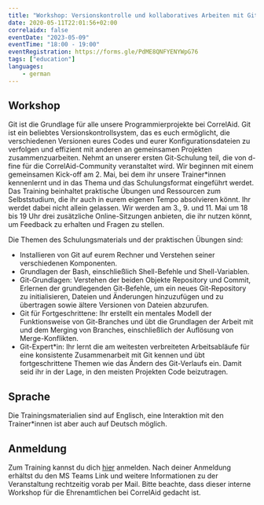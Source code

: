 ```yaml
---
title: "Workshop: Versionskontrolle und kollaboratives Arbeiten mit Git"
date: 2020-05-11T22:01:56+02:00
correlaidx: false
eventDate: "2023-05-09"
eventTime: "18:00 - 19:00"
eventRegistration: https://forms.gle/PdME8QNFYENYWpG76
tags: ["education"]
languages: 
    - german
---
```


## Workshop
Git ist die Grundlage für alle unsere Programmierprojekte bei CorrelAid. Git ist ein beliebtes Versionskontrollsystem, das es euch ermöglicht, die verschiedenen Versionen eures Codes und eurer Konfigurationsdateien zu verfolgen und effizient mit anderen an gemeinsamen Projekten zusammenzuarbeiten. 
Nehmt an unserer ersten Git-Schulung teil, die von d-fine für die CorrelAid-Community veranstaltet wird. Wir beginnen mit einem gemeinsamen Kick-off am 2. Mai, bei dem ihr unsere Trainer*innen kennenlernt und in das Thema und das Schulungsformat eingeführt werdet. Das Training beinhaltet praktische Übungen und Ressourcen zum Selbststudium, die ihr auch in eurem eigenen Tempo absolvieren könnt. Ihr werdet dabei nicht allein gelassen. Wir werden am 3., 9. und 11. Mai um 18 bis 19 Uhr drei zusätzliche Online-Sitzungen anbieten, die ihr nutzen könnt, um Feedback zu erhalten und Fragen zu stellen.

Die Themen des Schulungsmaterials und der praktischen Übungen sind:

- Installieren von Git auf eurem Rechner und Verstehen seiner verschiedenen Komponenten.
- Grundlagen der Bash, einschließlich Shell-Befehle und Shell-Variablen.
- Git-Grundlagen: Verstehen der beiden Objekte Repository und Commit, Erlernen der grundlegenden Git-Befehle, um ein neues Git-Repository zu initialisieren, Dateien und Änderungen hinzuzufügen und zu übertragen sowie ältere Versionen von Dateien abzurufen.
- Git für Fortgeschrittene: Ihr erstellt ein mentales Modell der Funktionsweise von Git-Branches und übt die Grundlagen der Arbeit mit und dem Merging von Branches, einschließlich der Auflösung von Merge-Konflikten.
- Git-Expert*in: Ihr lernt die am weitesten verbreiteten Arbeitsabläufe für eine konsistente Zusammenarbeit mit Git kennen und übt fortgeschrittene Themen wie das Ändern des Git-Verlaufs ein. Damit seid ihr in der Lage, in den meisten Projekten Code beizutragen.

## Sprache
Die Trainingsmaterialien sind auf Englisch, eine Interaktion mit den Trainer*innen ist aber auch auf Deutsch möglich. 

## Anmeldung
Zum Training kannst du dich [hier](https://ee.correlaid.org/single/v7RvzwPt?return_url=https://www.correlaid.org/) anmelden. Nach deiner Anmeldung erhältst du den MS Teams Link und weitere Informationen zu der Veranstaltung rechtzeitig vorab per Mail. Bitte beachte, dass dieser interne Workshop für die Ehrenamtlichen bei CorrelAid gedacht ist. 

